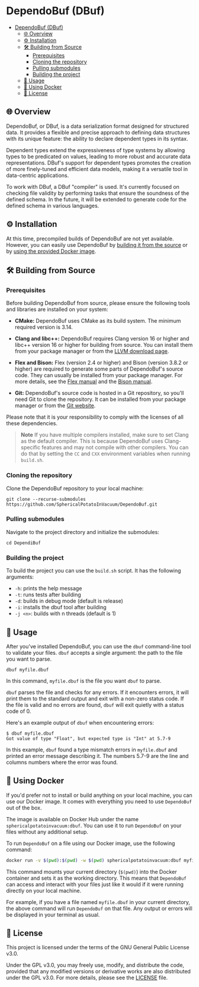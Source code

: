 # DependoBuf (DBuf)

- [DependoBuf (DBuf)](#dependobuf-dbuf)
  - [🌐 Overview](#-overview)
  - [⚙ Installation](#-installation)
  - [🛠 Building from Source](#-building-from-source)
    - [Prerequisites](#prerequisites)
    - [Cloning the repository](#cloning-the-repository)
    - [Pulling submodules](#pulling-submodules)
    - [Building the project](#building-the-project)
  - [📖 Usage](#-usage)
  - [🐋 Using Docker](#-using-docker)
  - [📜 License](#-license)


## 🌐 Overview

DependoBuf, or DBuf, is a data serialization format designed for structured data. It provides a flexible and precise approach to defining data structures with its unique feature: the ability to declare dependent types in its syntax.

Dependent types extend the expressiveness of type systems by allowing types to be predicated on values, leading to more robust and accurate data representations. DBuf's support for dependent types promotes the creation of more finely-tuned and efficient data models, making it a versatile tool in data-centric applications.

To work with DBuf, a DBuf "compiler" is used. It's currently focused on checking file validity by performing tasks that ensure the soundness of the defined schema. In the future, it will be extended to generate code for the defined schema in various languages.

## ⚙ Installation

At this time, precompiled builds of DependoBuf are not yet available. However, you can easily use DependoBuf by [building it from the source](#3-building-from-source) or by [using the provided Docker image](#5-using-docker).

## 🛠 Building from Source

### Prerequisites

Before building DependoBuf from source, please ensure the following tools and libraries are installed on your system:

- **CMake:** DependoBuf uses CMake as its build system. The minimum required version is 3.14.

- **Clang and libc++:** DependoBuf requires Clang version 16 or higher and libc++ version 16 or higher for building from source. You can install them from your package manager or from the [LLVM download page](https://releases.llvm.org/download.html).

- **Flex and Bison:** Flex (version 2.4 or higher) and Bison (version 3.8.2 or higher) are required to generate some parts of DependoBuf's source code. They can usually be installed from your package manager. For more details, see the [Flex manual](https://westes.github.io/flex/manual/) and the [Bison manual](https://www.gnu.org/software/bison/manual/).

- **Git:** DependoBuf's source code is hosted in a Git repository, so you'll need Git to clone the repository. It can be installed from your package manager or from the [Git website](https://git-scm.com/downloads).

Please note that it is your responsibility to comply with the licenses of all these dependencies.

> **Note**
> If you have multiple compilers installed, make sure to set Clang as the default compiler. This is because DependoBuf uses Clang-specific features and may not compile with other compilers. You can do that by setting the `CC` and `CXX` environment variables when running `build.sh`.

### Cloning the repository

Clone the DependoBuf repository to your local machine:

```
git clone --recurse-submodules https://github.com/SphericalPotatoInVacuum/DependoBuf.git
```

### Pulling submodules

Navigate to the project directory and initialize the submodules:

```
cd DependiBuf
```

### Building the project

To build the project you can use the `build.sh` script. It has the following arguments:
- `-h`: prints the help message
- `-t`: runs tests after building
- `-d`: builds in debug mode (default is release)
- `-i`: installs the dbuf tool after building
- `-j <n>`: builds with n threads (default is 1)

## 📖 Usage

After you've installed DependoBuf, you can use the `dbuf` command-line tool to validate your files. `dbuf` accepts a single argument: the path to the file you want to parse.

```
dbuf myfile.dbuf
```

In this command, `myfile.dbuf` is the file you want `dbuf` to parse.

`dbuf` parses the file and checks for any errors. If it encounters errors, it will print them to the standard output and exit with a non-zero status code. If the file is valid and no errors are found, `dbuf` will exit quietly with a status code of 0.

Here's an example output of `dbuf` when encountering errors:

```
$ dbuf myfile.dbuf
Got value of type "Float", but expected type is "Int" at 5.7-9
```

In this example, `dbuf` found a type mismatch errors in `myfile.dbuf` and printed an error message describing it. The numbers 5.7-9 are the line and columns numbers where the error was found.

## 🐋 Using Docker

If you'd prefer not to install or build anything on your local machine, you can use our Docker image. It comes with everything you need to use `DependoBuf` out of the box.

The image is available on Docker Hub under the name `sphericalpotatoinvacuum:dbuf`. You can use it to run `DependoBuf` on your files without any additional setup.

To run `DependoBuf` on a file using our Docker image, use the following command:

```bash
docker run -v $(pwd):$(pwd) -w $(pwd) sphericalpotatoinvacuum:dbuf myfile.dbuf
```

This command mounts your current directory (`$(pwd)`) into the Docker container and sets it as the working directory. This means that `DependoBuf` can access and interact with your files just like it would if it were running directly on your local machine.

For example, if you have a file named `myfile.dbuf` in your current directory, the above command will run `DependoBuf` on that file. Any output or errors will be displayed in your terminal as usual.

## 📜 License

This project is licensed under the terms of the GNU General Public License v3.0.

Under the GPL v3.0, you may freely use, modify, and distribute the code, provided that any modified versions or derivative works are also distributed under the GPL v3.0. For more details, please see the [LICENSE](LICENSE) file.
